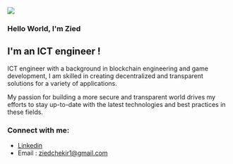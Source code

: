 ![](https://komarev.com/ghpvc/?username=ZiedChekir&color=blue)
### Hello World, I'm Zied  

## I'm an ICT engineer !
ICT engineer with a background in blockchain engineering and game development, I am skilled in creating decentralized and transparent solutions for a variety of applications.

My passion for building a more secure and transparent world drives my efforts to stay up-to-date with the latest technologies and best practices in these fields. 
### Connect with me:

- [Linkedin](https://www.linkedin.com/in/zied-chekir/) 
- Email :  ziedchekir1@gmail.com




